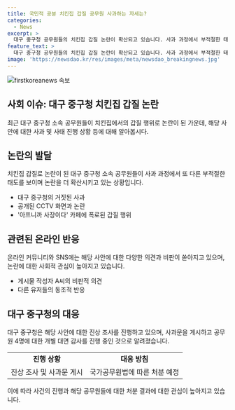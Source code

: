 ```yaml
---
title: 국민적 공분 치킨집 갑질 공무원 사과하는 자세는?
categories:
  - News
excerpt: >
  대구 중구청 공무원들의 치킨집 갑질 논란이 확산되고 있습니다. 사과 과정에서 부적절한 태도를 보이고 있는데, CCTV 화면을 공개한 KBS가 이들의 사과 의사를 보도하자 논란이 거세지고 있습니다. 업주는 이들의 협박과 욕설에 대해 고발하며 사회적 공분을 일으키고 있습니다. 이에 대구 중구청은 진상조사에 나서서 사과문을 게시했지만, 아직까지 논란은 식지 않고 있습니다. 현재 해당 공무원들에 대한 개별 대면 감사가 진행 중이며, 감사 결과에 따라 처분이 내려질 것으로 보입니다.
feature_text: >
  대구 중구청 공무원들의 치킨집 갑질 논란이 확산되고 있습니다. 사과 과정에서 부적절한 태도를 보이고 있는데, CCTV 화면을 공개한 KBS가 이들의 사과 의사를 보도하자 논란이 거세지고 있습니다. 업주는 이들의 협박과 욕설에 대해 고발하며 사회적 공분을 일으키고 있습니다. 이에 대구 중구청은 진상조사에 나서서 사과문을 게시했지만, 아직까지 논란은 식지 않고 있습니다. 현재 해당 공무원들에 대한 개별 대면 감사가 진행 중이며, 감사 결과에 따라 처분이 내려질 것으로 보입니다.
image: 'https://newsdao.kr/res/images/meta/newsdao_breakingnews.jpg'
---
```


<p><img src="https://newsdao.kr/res/images/meta/newsdao_breakingnews.jpg" alt="firstkoreanews 속보" /></p>

<h2 data-ke-size="size26">사회 이슈: 대구 중구청 치킨집 갑질 논란</h2>

<p data-ke-size="size16">최근 대구 중구청 소속 공무원들이 치킨집에서의 갑질 행위로 논란이 된 가운데, 해당 사안에 대한 사과 및 사태 진행 상황 등에 대해 알아봅시다.</p>

<h2>논란의 발달</h2>

<p data-ke-size="size16">치킨집 갑질로 논란이 된 대구 중구청 소속 공무원들이 사과 과정에서 또 다른 부적절한 태도를 보이며 논란을 더 확산시키고 있는 상황입니다.</p>

<ul>
  <li>대구 중구청의 거짓된 사과</li>
  <li>공개된 CCTV 화면과 논란</li>
  <li>'아프니까 사장이다' 카페에 폭로된 갑질 행위</li>
</ul>

<h2>관련된 온라인 반응</h2>

<p data-ke-size="size16">온라인 커뮤니티와 SNS에는 해당 사안에 대한 다양한 의견과 비판이 쏟아지고 있으며, 논란에 대한 사회적 관심이 높아지고 있습니다.</p>

<ul>
  <li>게시물 작성자 A씨의 비판적 의견</li>
  <li>다른 유저들의 동조적 반응</li>
</ul>

<h2>대구 중구청의 대응</h2>

<p data-ke-size="size16">대구 중구청은 해당 사안에 대한 진상 조사를 진행하고 있으며, 사과문을 게시하고 공무원 4명에 대한 개별 대면 감사를 진행 중인 것으로 알려졌습니다.</p>

<table>
  <tr>
    <td style="text-align: center; height: 17px;"><b>진행 상황</b></td>
    <td style="text-align: center; height: 17px;"><b>대응 방침</b></td>
  </tr>
  <tr>
    <td>진상 조사 및 사과문 게시</td>
    <td>국가공무원법에 따른 처분 예정</td>
  </tr>
</table>

<p data-ke-size="size16">이에 따라 사건의 진행과 해당 공무원들에 대한 처분 결과에 대한 관심이 높아지고 있습니다.</p>

